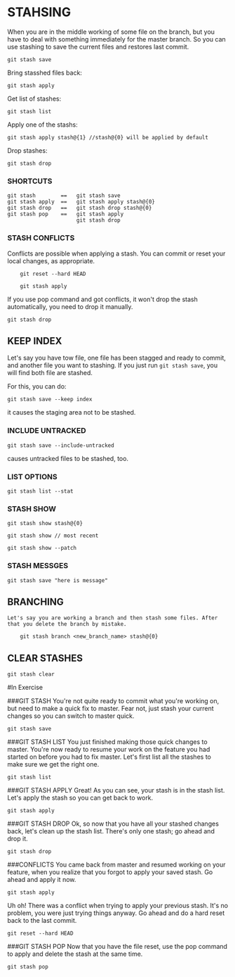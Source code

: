 # STAHSING

When you are in the middle working of some file on the branch, but you have to deal with something immediately for the master branch.
So you can use stashing to save the current files and restores last commit.

	git stash save
	
Bring stasshed files back:

	git stash apply
	
Get list of stashes:

	git stash list
	
Apply one of the stashs:

	git stash apply stash@{1} //stash@{0} will be applied by default
	
Drop stashes:

	git stash drop
	
### SHORTCUTS
	
	git stash        ==   git stash save
	git stash apply  ==   git stash apply stash@{0}
	git stash drop 	 ==   git stash drop stash@{0}
	git stash pop    ==   git stash apply
						  git stash drop
						  
### STASH CONFLICTS

Conflicts are possible when applying a stash.
You can commit or reset your local changes, as appropriate.

		git reset --hard HEAD
		
		git stash apply
		
If you use pop command and got conflicts, it won't drop the stash automatically, you need to drop it manually.

	git stash drop


## KEEP INDEX

Let's say you have tow file, one file has been stagged and ready to commit, and another file you want to stashing.
If you just run `git stash save`, you will find both file are stashed.

For this, you can do:

	git stash save --keep index
	
it causes the staging area not to be stashed.


### INCLUDE UNTRACKED

	git stash save --include-untracked
	
causes untracked files to be stashed, too.

### LIST OPTIONS

	git stash list --stat

### STASH SHOW

	git stash show stash@{0}

	git stash show // most recent
	
	git stash show --patch
	
### STASH MESSGES

	git stash save "here is message"

## BRANCHING

	Let's say you are working a branch and then stash some files. After that you delete the branch by mistake.
	
		git stash branch <new_branch_name> stash@{0}
		
## CLEAR STASHES

	git stash clear
	
#In Exercise

###GIT STASH
You're not quite ready to commit what you're working on, but need to make a quick fix to master. Fear not, just stash your current changes so you can switch to master quick.

	git stash save

###GIT STASH LIST
You just finished making those quick changes to master. You're now ready to resume your work on the feature you had started on before you had to fix master. Let's first list all the stashes to make sure we get the right one.

	git stash list
	
###GIT STASH APPLY
Great! As you can see, your stash is in the stash list. Let's apply the stash so you can get back to work.

	git stash apply
	
###GIT STASH DROP
Ok, so now that you have all your stashed changes back, let's clean up the stash list. There's only one stash; go ahead and drop it.

	git stash drop
	
###CONFLICTS
You came back from master and resumed working on your feature, when you realize that you forgot to apply your saved stash. Go ahead and apply it now.

	git stash apply
	
Uh oh! There was a conflict when trying to apply your previous stash. It's no problem, you were just trying things anyway. Go ahead and do a hard reset back to the last commit.

	git reset --hard HEAD
	
###GIT STASH POP
Now that you have the file reset, use the pop command to apply and delete the stash at the same time.

	git stash pop
